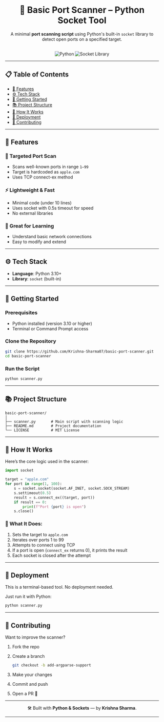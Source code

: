 <div align="center">
  <h1 align="center">🔎 Basic Port Scanner – Python Socket Tool</h1>
  <p align="center">
    A minimal <b>port scanning script</b> using Python's built-in <code>socket</code> library to detect open ports on a specified target.
  </p>
  <br />
  <img src="https://img.shields.io/badge/Python-3.10+-blue?style=for-the-badge&logo=python&logoColor=white" alt="Python" />
  <img src="https://img.shields.io/badge/Socket_Library-Standard_Library-informational?style=for-the-badge" alt="Socket Library" />
</div>

---

## 📋 Table of Contents

* [🌟 Features](#features)
* [⚙️ Tech Stack](#tech-stack)
* [🚀 Getting Started](#getting-started)
* [📚 Project Structure](#project-structure)
* [🔄 How It Works](#how-it-works)
* [🚢 Deployment](#deployment)
* [🤝 Contributing](#contributing)

---

<a name="features"></a>

## 🌟 Features

### 🎯 Targeted Port Scan

* Scans well-known ports in range `1–99`
* Target is hardcoded as `apple.com`
* Uses TCP connect-ex method

### ⚡ Lightweight & Fast

* Minimal code (under 10 lines)
* Uses socket with 0.5s timeout for speed
* No external libraries

### 🧪 Great for Learning

* Understand basic network connections
* Easy to modify and extend

---

<a name="tech-stack"></a>

## ⚙️ Tech Stack

* **Language**: Python 3.10+
* **Library**: `socket` (built-in)

---

<a name="getting-started"></a>

## 🚀 Getting Started

### **Prerequisites**

* Python installed (version 3.10 or higher)
* Terminal or Command Prompt access

### **Clone the Repository**

```bash
git clone https://github.com/Krishna-Sharma07/basic-port-scanner.git
cd basic-port-scanner
```

### **Run the Script**

```bash
python scanner.py
```

---

<a name="project-structure"></a>

## 📚 Project Structure

```
basic-port-scanner/
│
├── scanner.py       # Main script with scanning logic
├── README.md        # Project documentation
└── LICENSE          # MIT License
```

---

<a name="how-it-works"></a>

## 🔄 How It Works

Here’s the core logic used in the scanner:

```python
import socket

target = "apple.com"
for port in range(1, 100):
    s = socket.socket(socket.AF_INET, socket.SOCK_STREAM)
    s.settimeout(0.5)
    result = s.connect_ex((target, port))
    if result == 0:
        print(f"Port {port} is open")
    s.close()
```

### 🧠 What It Does:

1. Sets the target to `apple.com`
2. Iterates over ports 1 to 99
3. Attempts to connect using TCP
4. If a port is open (`connect_ex` returns 0), it prints the result
5. Each socket is closed after the attempt

---

<a name="deployment"></a>

## 🚢 Deployment

This is a terminal-based tool. No deployment needed.

Just run it with Python:

```bash
python scanner.py
```

---

<a name="contributing"></a>

## 🤝 Contributing

Want to improve the scanner?

1. Fork the repo
2. Create a branch

   ```bash
   git checkout -b add-argparse-support
   ```
3. Make your changes
4. Commit and push
5. Open a PR 🚀

---

<div align="center">
  🛠️ Built with <strong>Python & Sockets</strong> — by <strong>Krishna Sharma</strong>.
</div>

---
